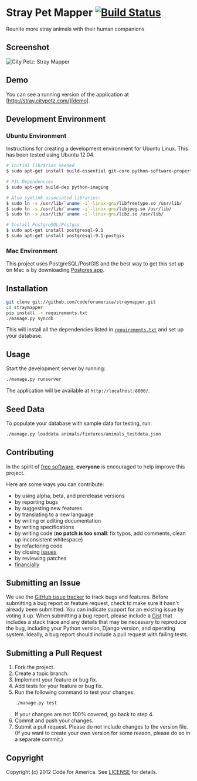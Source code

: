 # Stray Pet Mapper   [![Build Status](https://secure.travis-ci.org/codeforamerica/straymapper.png)](http://travis-ci.org/codeforamerica/straymapper)
Reunite more stray animals with their human companions



## <a name="screenshot"></a>Screenshot
![City Petz: Stray Mapper](http://i.imgur.com/ivPZR.png "Stray Mapper")

## <a name="demo"></a>Demo
You can see a running version of the application at
[http://stray.citypetz.com/][demo].

[demo]: http://straymapper.com/

## <a name="environment"></a>Development Environment

### Ubuntu Environment
Instructions for creating a development environment for Ubuntu Linux.  This has been tested using Ubuntu 12.04.

```bash
# Initial libraries needed
$ sudo apt-get install build-essential git-core python-software-properties python-dev python-pip python-virtualenv

# PIL Dependencies
$ sudo apt-get build-dep python-imaging

# Also symlink associated libraries:
$ sudo ln -s /usr/lib/`uname -i`-linux-gnu/libfreetype.so /usr/lib/
$ sudo ln -s /usr/lib/`uname -i`-linux-gnu/libjpeg.so /usr/lib/
$ sudo ln -s /usr/lib/`uname -i`-linux-gnu/libz.so /usr/lib/

# Install PostgreSQL/Postgis
$ sudo apt-get install postgresql-9.1
$ sudo apt-get install postgresql-9.1-postgis
```

### Mac Environment
This project uses PostgreSQL/PostGIS and the best way to get this set up on Mac is by downloading [Postgres.app].

[Homebrew]: http://mxcl.github.com/homebrew/
[Postgres.app]: http://postgresapp.com/

## <a name="installation"></a>Installation
```bash
git clone git://github.com/codeforamerica/straymapper.git
cd straymapper
pip install -r requirements.txt
./manage.py syncdb
```

This will install all the dependencies listed in [`requirements.txt`](requirements.txt) and set up your database.

## <a name="usage"></a>Usage
Start the development server by running:
```bash
./manage.py runserver
```

The application will be available at `http://localhost:8000/`.

## <a name="seed"></a>Seed Data
To populate your database with sample data for testing, run:
```bash
./manage.py loaddata animals/fixtures/animals_testdata.json
```

## <a name="contributing"></a>Contributing
In the spirit of [free software][free-sw], **everyone** is encouraged to help
improve this project.

[free-sw]: http://www.fsf.org/licensing/essays/free-sw.html

Here are some ways *you* can contribute:

* by using alpha, beta, and prerelease versions
* by reporting bugs
* by suggesting new features
* by translating to a new language
* by writing or editing documentation
* by writing specifications
* by writing code (**no patch is too small**: fix typos, add comments, clean up
  inconsistent whitespace)
* by refactoring code
* by closing [issues][]
* by reviewing patches
* [financially][]

[issues]: https://github.com/codeforamerica/straymapper/issues
[financially]: https://secure.codeforamerica.org/page/contribute

## <a name="issues"></a>Submitting an Issue
We use the [GitHub issue tracker][issues] to track bugs and features. Before
submitting a bug report or feature request, check to make sure it hasn't
already been submitted. You can indicate support for an existing issue by
voting it up. When submitting a bug report, please include a [Gist][] that
includes a stack trace and any details that may be necessary to reproduce the
bug, including your Python version, Django version, and operating system. Ideally, a
bug report should include a pull request with failing tests.

[gist]: https://gist.github.com/

## <a name="pulls"></a>Submitting a Pull Request
1. Fork the project.
2. Create a topic branch.
3. Implement your feature or bug fix.
4. Add tests for your feature or bug fix.
5. Run the following command to test your changes:
   ```bash
   ./manage.py test
   ```
   If your changes are not 100% covered, go back to step 4.
6. Commit and push your changes.
7. Submit a pull request. Please do not include changes to the version
   file. (If you want to create your own version for some reason,
   please do so in a separate commit.)

## <a name="copyright"></a>Copyright
Copyright (c) 2012 Code for America. See [LICENSE][] for details.

[license]: LICENSE.mkd
